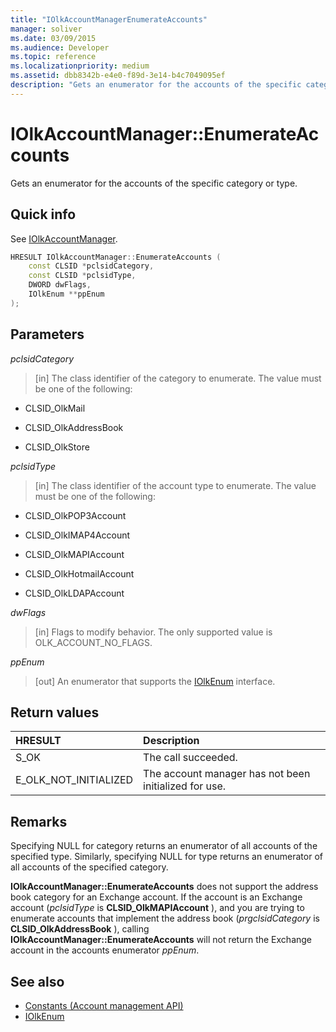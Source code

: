 ```yaml
---
title: "IOlkAccountManagerEnumerateAccounts"
manager: soliver
ms.date: 03/09/2015
ms.audience: Developer
ms.topic: reference
ms.localizationpriority: medium
ms.assetid: dbb8342b-e4e0-f89d-3e14-b4c7049095ef
description: "Gets an enumerator for the accounts of the specific category or type."
---
```


# IOlkAccountManager::EnumerateAccounts

Gets an enumerator for the accounts of the specific category or type.
  
## Quick info

See [IOlkAccountManager](iolkaccountmanager.md).
  
```cpp
HRESULT IOlkAccountManager::EnumerateAccounts (  
    const CLSID *pclsidCategory, 
    const CLSID *pclsidType, 
    DWORD dwFlags, 
    IOlkEnum **ppEnum 
);

```

## Parameters

_pclsidCategory_
  
> [in] The class identifier of the category to enumerate. The value must be one of the following:
    
   - CLSID_OlkMail 
    
   -  CLSID_OlkAddressBook 
    
   - CLSID_OlkStore 
    
_pclsidType_
  
> [in] The class identifier of the account type to enumerate. The value must be one of the following:
   
   - CLSID_OlkPOP3Account
    
   - CLSID_OlkIMAP4Account
    
   - CLSID_OlkMAPIAccount
    
   - CLSID_OlkHotmailAccount
    
   - CLSID_OlkLDAPAccount
   
_dwFlags_
  
> [in] Flags to modify behavior. The only supported value is OLK_ACCOUNT_NO_FLAGS.
   
_ppEnum_
  
> [out] An enumerator that supports the [IOlkEnum](iolkenum.md) interface.
   
## Return values

|**HRESULT**|**Description**|
|:-----|:-----|
|S_OK  <br/> |The call succeeded. |
|E_OLK_NOT_INITIALIZED  <br/> |The account manager has not been initialized for use. |

## Remarks

Specifying NULL for category returns an enumerator of all accounts of the specified type. Similarly, specifying NULL for type returns an enumerator of all accounts of the specified category.
  
 **IOlkAccountManager::EnumerateAccounts** does not support the address book category for an Exchange account. If the account is an Exchange account (*pclsidType* is **CLSID_OlkMAPIAccount** ), and you are trying to enumerate accounts that implement the address book (*prgclsidCategory* is **CLSID_OlkAddressBook** ), calling **IOlkAccountManager::EnumerateAccounts** will not return the Exchange account in the accounts enumerator *ppEnum*.
  
## See also

- [Constants (Account management API)](constants-account-management-api.md)  
- [IOlkEnum](iolkenum.md)
